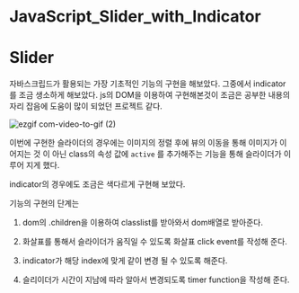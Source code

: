 # JavaScript_Slider_with_Indicator

# Slider
자바스크립드가 활용되는 가장 기초적인 기능의 구현을 해보았다. 그중에서 indicator를 조금 생소하게 해보았다. js의 DOM을 이용하여 구현해본것이 조금은 공부한 내용의 자리 잡음에 도움이 많이 되었던 프로젝트 같다.

![ezgif com-video-to-gif (2)](https://user-images.githubusercontent.com/67617819/91798187-4ca2b000-ec5f-11ea-8d70-058f3cd93533.gif)

이번에 구현한 슬라이더의 경우에는 이미지의 정렬 후에 뷰의 이동을 통해 이미지가 이어지는 것 이 아닌 class의 속성 값에  `active` 를 추가해주는 기능을 통해 슬라이더가 이루어 지게 했다. 

indicator의 경우에도 조금은 색다르게 구현해 보았다.

기능의 구현의 단계는 

1. dom의 .children을 이용하여 classlist를 받아와서 dom배열로 받아준다.

2. 화살표를 통해서 슬라이더가 움직일 수 있도록 화살표 click event를 작성해 준다. 

3. indicator가 해당 index에 맞게 같이 변경 될 수 있도록 해준다.

4. 슬리이더가 시간이 지남에 따라 알아서 변경되도록 timer function을 작성해 준다.

